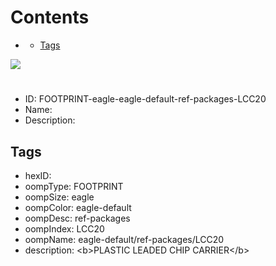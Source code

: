 



Contents
========

* [](#)
	* [Tags](#tags)
  
![][im]
# 

- ID: FOOTPRINT-eagle-eagle-default-ref-packages-LCC20
- Name: 
- Description: 

## Tags

- hexID: 
- oompType: FOOTPRINT
- oompSize: eagle
- oompColor: eagle-default
- oompDesc: ref-packages
- oompIndex: LCC20
- oompName: eagle-default/ref-packages/LCC20
- description: &lt;b&gt;PLASTIC LEADED CHIP CARRIER&lt;/b&gt;



[im]: image.png
